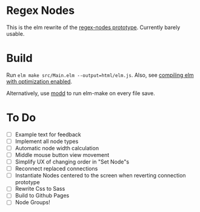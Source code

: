 # Regex Nodes

This is the elm rewrite of the [regex-nodes prototype](https://github.com/johannesvollmer/regex-nodes-js).
Currently barely usable.

# Build
Run `elm make src/Main.elm --output=html/elm.js`.
Also, see [compiling elm with optimization enabled](https://elm-lang.org/0.19.0/optimize).

Alternatively, use [modd](https://github.com/cortesi/modd) to run elm-make on every file save.

# To Do
- [ ] Example text for feedback
- [ ] Implement all node types
- [ ] Automatic node width calculation
- [ ] Middle mouse button view movement
- [ ] Simplify UX of changing order in "Set Node"s
- [ ] Reconnect replaced connections 
- [ ] Instantiate Nodes centered to the screen
      when reverting connection prototype
- [ ] Rewrite Css to Sass
- [ ] Build to Github Pages
- [ ] Node Groups!